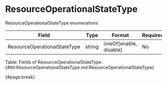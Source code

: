 <!--
    ATTENTION: This file was generated via gradle!
               Do NOT manually edit this file! Any such changes will be overwritten!
-->

# ResourceOperationalStateType

ResourceOperationalStateType enumerations

| Field | Type | Format | Required |
| ------- | ------- | ------- | --- |
| ResourceOperationalStateType | string | oneOf[enable, disable] | No |

Table: Fields of ResourceOperationalStateType. {#tbl:ResourceOperationalStateType.md:ResourceOperationalStateType}

{#page:break}

